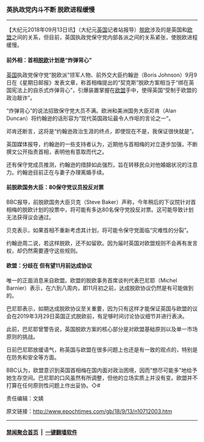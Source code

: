 ### 英执政党内斗不断 脱欧进程缓慢
------------------------

<p>【大纪元2018年09月13日讯】（大纪元<a href="http://www.epochtimes.com/gb/tag/%E8%8B%B1%E5%9B%BD.html">英国</a>记者站报导）<a href="http://www.epochtimes.com/gb/tag/%E8%84%B1%E6%AC%A7.html">脱欧</a>涉及的是英国和<a href="http://www.epochtimes.com/gb/tag/%E6%AC%A7%E7%9B%9F.html">欧盟</a>之间的关系，但目前，英国执政党保守党内部各派之间的关系紧张，使脱欧进程缓慢。</p>
<h4>前外相：首相<a href="http://www.epochtimes.com/gb/tag/%E8%84%B1%E6%AC%A7.html">脱欧</a>计划是“炸弹背心”</h4>
<p><a href="http://www.epochtimes.com/gb/tag/%E8%8B%B1%E5%9B%BD.html">英国</a>执政党保守党“脱欧派”领军人物、前外交大臣约翰逊（Boris Johnson）9月9日在《星期日邮报》发表文章，称首相梅提出的“契克斯”脱欧方案相当于“绑在英国宪法上的自杀式炸弹背心”，引爆装置掌握在<a href="http://www.epochtimes.com/gb/tag/%E6%AC%A7%E7%9B%9F.html">欧盟</a>手中，使得英国“受制于欧盟的政治敲诈”。</p>
<p>“炸弹背心”的说法招致保守党大员不满。欧洲和美洲国务大臣邓肯（Alan Duncan）将约翰逊的话形容为“现代英国政坛最令人作呕的言论之一”。</p>
<p>邓肯还断言，这将是“约翰逊政治生涯的终点，即使现在不是，我保证很快就是”。</p>
<p>英国媒体报导，约翰逊的一些支持者认为，近期他与首相梅的对立逐步加强，不断撰文公开指责首相，表明他有意取而代之。</p>
<p>还有保守党成员推测，约翰逊的措辞如此强烈，旨在转移民众对他婚姻状况的注意力。约翰逊目前正在与妻子办理离婚手续。</p>
<h4>前脱欧国务大臣：80保守党议员投反对票</h4>
<p>BBC报导，前脱欧国务大臣贝克（Steve Baker）声称，今年稍后的下议院针对首相梅的脱欧计划的投票中，将可能有多达80名保守党投反对票。这可能导致计划无法获得议会通过。</p>
<p>贝克表示，如果首相不重新考虑其计划，将可能令保守党面临“灾难性的分裂”。</p>
<p>约翰逊周二说，若这样脱欧，还不如留欧。因为届时英国对欧盟规则不会再有发言权，却仍然需要遵守这些规则。</p>
<h4>欧盟：分歧在 但有望11月前达成协议</h4>
<p>唯一的正面消息来自欧盟。欧盟的脱欧事务首席谈判代表巴尼耶（Michel Barnier）表示，在六到八周内，即11月初之前，达成脱欧协议仍然是有可能做到的。</p>
<p>巴尼耶表示，如期达成脱欧协议至关重要，因为只有这样才能保证英国与欧盟的议会在2019年3月29日英国正式脱欧前，有足够时间讨论协议细节并进行表决。</p>
<p>此前，巴尼耶曾警告说，英国脱欧方案的核心部分是对欧盟基础原则以及单一市场原则的挑战。</p>
<p>日前巴尼耶放缓语气，称英国与欧盟在很多问题上也还是有一致的观点的，特别是在防务和安全等方面。</p>
<p>BBC认为，欧盟意识到英国首相梅在国内面对政治困境，因而“想尽可能多”地给予她生存空间。巴尼耶的口风虽然有所调整，但他的立场实质上并没有变。欧盟并不打算在任何原则性问题上作出妥协。◇#</p>
<p>责任编辑：文婧</p>

原文链接：http://www.epochtimes.com/gb/18/9/13/n10712003.htm


------------------------
#### [禁闻聚合首页](https://github.com/gfw-breaker/banned-news/blob/master/README.md) &nbsp;|&nbsp;  [一键翻墙软件](https://github.com/gfw-breaker/nogfw/blob/master/README.md)